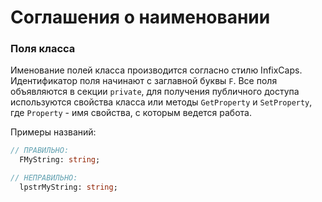# Соглашения о наименовании

### Поля класса

Именование полей класса производится согласно стилю InfixCaps. Идентификатор поля начинают с заглавной буквы `F`. Все поля объявляются в секции `private`, для получения публичного доступа используются свойства класса или методы `GetProperty` и `SetProperty`, где `Property` - имя свойства, с которым ведется работа.

Примеры названий:

```Pascal
// ПРАВИЛЬНО:
  FMyString: string;

// НЕПРАВИЛЬНО:
  lpstrMyString: string;
```



